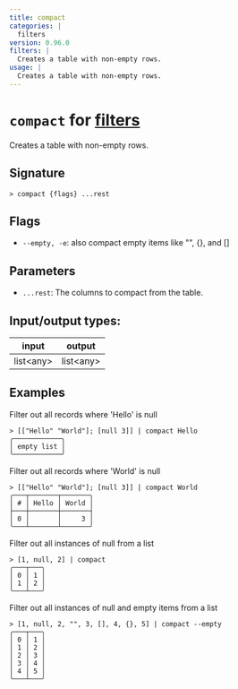 ```yaml
---
title: compact
categories: |
  filters
version: 0.96.0
filters: |
  Creates a table with non-empty rows.
usage: |
  Creates a table with non-empty rows.
---
```

<!-- This file is automatically generated. Please edit the command in https://github.com/nushell/nushell instead. -->

# `compact` for [filters](/commands/categories/filters.md)

<div class='command-title'>Creates a table with non-empty rows.</div>

## Signature

```> compact {flags} ...rest```

## Flags

 -  `--empty, -e`: also compact empty items like "", {}, and []

## Parameters

 -  `...rest`: The columns to compact from the table.


## Input/output types:

| input     | output    |
| --------- | --------- |
| list\<any\> | list\<any\> |

## Examples

Filter out all records where 'Hello' is null
```nu
> [["Hello" "World"]; [null 3]] | compact Hello
╭────────────╮
│ empty list │
╰────────────╯
```

Filter out all records where 'World' is null
```nu
> [["Hello" "World"]; [null 3]] | compact World
╭───┬───────┬───────╮
│ # │ Hello │ World │
├───┼───────┼───────┤
│ 0 │       │     3 │
╰───┴───────┴───────╯

```

Filter out all instances of null from a list
```nu
> [1, null, 2] | compact
╭───┬───╮
│ 0 │ 1 │
│ 1 │ 2 │
╰───┴───╯

```

Filter out all instances of null and empty items from a list
```nu
> [1, null, 2, "", 3, [], 4, {}, 5] | compact --empty
╭───┬───╮
│ 0 │ 1 │
│ 1 │ 2 │
│ 2 │ 3 │
│ 3 │ 4 │
│ 4 │ 5 │
╰───┴───╯

```
